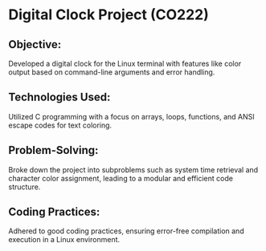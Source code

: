# Digital Clock Project (CO222)

## Objective:
Developed a digital clock for the Linux terminal with features like color output based on command-line arguments and error handling.
  
## Technologies Used: 
Utilized C programming with a focus on arrays, loops, functions, and ANSI escape codes for text coloring.

## Problem-Solving: 
Broke down the project into subproblems such as system time retrieval and character color assignment, leading to a modular and efficient code structure.

## Coding Practices: 
Adhered to good coding practices, ensuring error-free compilation and execution in a Linux environment.
